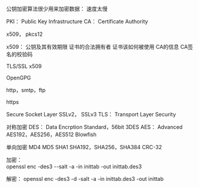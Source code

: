 公钥加密算法很少用来加密数据：     速度太慢


PKI：    Public Key Infrastructure
CA： Certificate Authority

x509，   pkcs12

x509：
公钥及其有效期限
证书的合法拥有者
证书该如何被使用
CA的信息
CA签名的校验码

TLS/SSL     x509

OpenGPG


http，smtp，ftp

https   

Secure Socket Layer
SSLv2， SSLv3
TLS：    Transport Layer Security



对称加密
DES：    Data Encrption Standard，56bit
3DES
AES：    Advanced
AES192，AES256，AES512
Blowfish

单向加密
MD4
MD5
SHA1
SHA192，SHA256，SHA384
CRC-32


加密：        
openssl enc -des3 --salt -a -in inittab -out inittab.des3        

解密：
openssl enc -des3 -d -salt -a -in inittab.des3 -out inittab
